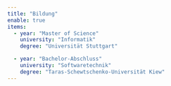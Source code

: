 ```yaml
---
title: "Bildung"
enable: true
items:
  - year: "Master of Science"
    university: "Informatik"
    degree: "Universität Stuttgart"

  - year: "Bachelor-Abschluss"
    university: "Softwaretechnik"
    degree: "Taras-Schewtschenko-Universität Kiew"
---
```

